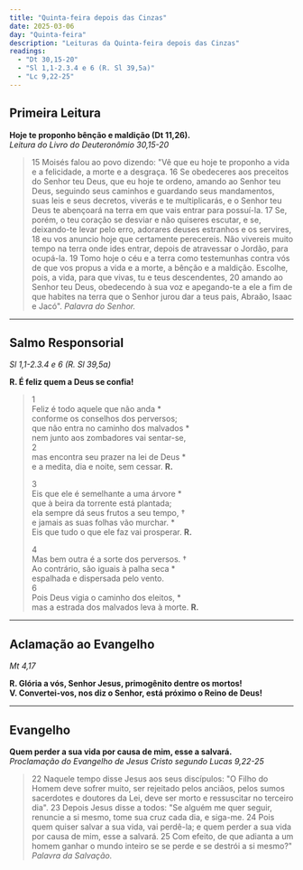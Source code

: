 ```yaml
---
title: "Quinta-feira depois das Cinzas"
date: 2025-03-06
day: "Quinta-feira"
description: "Leituras da Quinta-feira depois das Cinzas"
readings:
  - "Dt 30,15-20"
  - "Sl 1,1-2.3.4 e 6 (R. Sl 39,5a)"
  - "Lc 9,22-25"
---
```

## Primeira Leitura  
**Hoje te proponho bênção e maldição (Dt 11,26).**  
*Leitura do Livro do Deuteronômio 30,15-20*

> 15 Moisés falou ao povo dizendo: "Vê que eu hoje te proponho a vida e a felicidade, a morte e a desgraça. 16 Se obedeceres aos preceitos do Senhor teu Deus, que eu hoje te ordeno, amando ao Senhor teu Deus, seguindo seus caminhos e guardando seus mandamentos, suas leis e seus decretos, viverás e te multiplicarás, e o Senhor teu Deus te abençoará na terra em que vais entrar para possuí-la. 17 Se, porém, o teu coração se desviar e não quiseres escutar, e se, deixando-te levar pelo erro, adorares deuses estranhos e os servires, 18 eu vos anuncio hoje que certamente perecereis. Não vivereis muito tempo na terra onde ides entrar, depois de atravessar o Jordão, para ocupá-la. 19 Tomo hoje o céu e a terra como testemunhas contra vós de que vos propus a vida e a morte, a bênção e a maldição. Escolhe, pois, a vida, para que vivas, tu e teus descendentes, 20 amando ao Senhor teu Deus, obedecendo à sua voz e apegando-te a ele a fim de que habites na terra que o Senhor jurou dar a teus pais, Abraão, Isaac e Jacó". *Palavra do Senhor.*

---

## Salmo Responsorial  
*Sl 1,1-2.3.4 e 6 (R. Sl 39,5a)*  

**R. É feliz quem a Deus se confia!**

> 1  
> Feliz é todo aquele que não anda *  
> conforme os conselhos dos perversos;  
> que não entra no caminho dos malvados *  
> nem junto aos zombadores vai sentar-se,  
> 2  
> mas encontra seu prazer na lei de Deus *  
> e a medita, dia e noite, sem cessar. **R.**  
>  
> 3  
> Eis que ele é semelhante a uma árvore *  
> que à beira da torrente está plantada;  
> ela sempre dá seus frutos a seu tempo, †  
> e jamais as suas folhas vão murchar. *  
> Eis que tudo o que ele faz vai prosperar. **R.**  
>  
> 4  
> Mas bem outra é a sorte dos perversos. †  
> Ao contrário, são iguais à palha seca *  
> espalhada e dispersada pelo vento.  
> 6  
> Pois Deus vigia o caminho dos eleitos, *  
> mas a estrada dos malvados leva à morte. **R.**

---

## Aclamação ao Evangelho  
*Mt 4,17*

**R. Glória a vós, Senhor Jesus, primogênito dentre os mortos!**  
**V. Convertei-vos, nos diz o Senhor, está próximo o Reino de Deus!**

---

## Evangelho  
**Quem perder a sua vida por causa de mim, esse a salvará.**  
*Proclamação do Evangelho de Jesus Cristo segundo Lucas 9,22-25*

> 22 Naquele tempo disse Jesus aos seus discípulos: "O Filho do Homem deve sofrer muito, ser rejeitado pelos anciãos, pelos sumos sacerdotes e doutores da Lei, deve ser morto e ressuscitar no terceiro dia". 23 Depois Jesus disse a todos: "Se alguém me quer seguir, renuncie a si mesmo, tome sua cruz cada dia, e siga-me. 24 Pois quem quiser salvar a sua vida, vai perdê-la; e quem perder a sua vida por causa de mim, esse a salvará. 25 Com efeito, de que adianta a um homem ganhar o mundo inteiro se se perde e se destrói a si mesmo?" *Palavra da Salvação.*